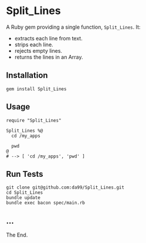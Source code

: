 
Split\_Lines
===========

A Ruby gem providing a single function, `Split_Lines`. It:

* extracts each line from text.
* strips each line.
* rejects empty lines.
* returns the lines in an Array.

Installation
----

    gem install Split_Lines

Usage
----

    require "Split_Lines"

    Split_Lines %@
      cd /my_apps

      pwd
    @
    # --> [ 'cd /my_apps', 'pwd' ]

Run Tests
---------

    git clone git@github.com:da99/Split_Lines.git
    cd Split_Lines
    bundle update
    bundle exec bacon spec/main.rb

...
---

The End.
    
